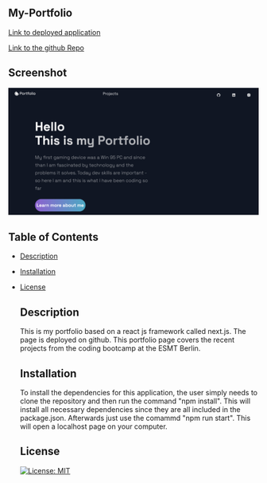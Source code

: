 ## My-Portfolio

[Link to deployed application](https://alexanderpuschkin.herokuapp.com/)

[Link to the github Repo](https://github.com/alexanderpuschkinberlin/my-portfolio)

## Screenshot

![Screenshot](./public/images/screenshot.png)

## Table of Contents

- [Description](#description)

- [Installation](#installation)

- [License](#license)

  ## Description

  This is my portfolio based on a react js framework called next.js. The page is deployed on github. This portfolio page covers the recent projects from the coding bootcamp at the ESMT Berlin.

  ## Installation

  To install the dependencies for this application, the user simply needs to clone the repository and then run the command "npm install". This will install all necessary dependencies since they are all included in the package.json. Afterwards just use the comammd "npm run start". This will open a localhost page on your computer.

  ## License

  [![License: MIT](https://img.shields.io/badge/License-MIT-blue.svg)](https://opensource.org/licenses/MIT)
